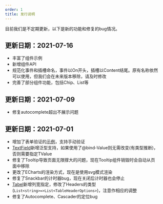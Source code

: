 ```yaml
---
order: 1
title: 发行说明
---
```




目前我们是不定期更新，以下是新的功能和修复的bug情况。

## 更新日期：2021-07-16

- 丰富了组件示例
- 新增组件API
- 规范化事件和插槽命名，事件以On开头，插槽以Content结尾。原有名称依然可以使用，但我们会在未来版本移除，请及时修改
- 完善了部分组件功能，包括Chip、List等

## 更新日期：2021-07-09

- 修复autocomplete超出不展示问题

## 更新日期：2021-07-01

- 增加了表单验证的[示例](/zh-CN/components/form)，支持手动验证
- [TextField](zh-CN/components/textfield)新增泛型支持，如果使用了@bind-Value则无需改变(有类型推断)，否则需要指定TValue
- 修复了Tooltip导致页面无限撑大的问题，现在Tooltip组件销毁时会自动从页面中移除
- 更改了ECharts的渲染方式，现在是使用svg模式渲染
- 修复了Snackbar的计时器bug，现在关闭后计时器也会停止
- [Tabel](/zh-CN/components/table)新增列宽指定，修改了Headers的类型(`List<string>=>List<TableHeaderOptions>`)，注意作相应的调整
- 修复了Autocomplete、Cascader的定位bug